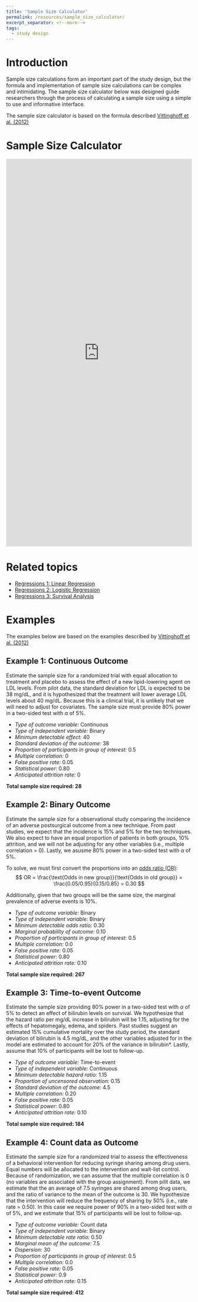 ```yaml
---
title: 'Sample Size Calculator'
permalink: /resources/sample_size_calculator/
excerpt_separator: <!--more-->
tags:
  - study design
---
```

<!--more-->

# Introduction 

Sample size calculations form an important part of the study design, but the formula and implementation of sample size calculations can be complex and intimidating. The sample size calculator below was designed guide researchers through the process of calculating a sample size using a simple to use and informative interface. 

The sample size calculator is based on the formula described <a href="https://doi.org/10.1007/978-1-4614-1353-0" target="_blank">Vittinghoff et al. (2012) </a>

# Sample Size Calculator
<iframe height="1050" width="100%" frameborder="no" src="https://kpuka.shinyapps.io/samplesize/"> </iframe>



 
# Related topics
- [Regressions 1: Linear Regression](/resources/linear_reg/)
- [Regressions 2: Logistic Regression](/resources/logistic_reg/)
- [Regressions 3: Survival Analysis](/resources/surival_reg/)


# Examples 
The examples below are based on the examples described by <a href="https://doi.org/10.1007/978-1-4614-1353-0" target="_blank">Vittinghoff et al. (2012) </a>

## Example 1: Continuous Outcome

Estimate the sample size for a randomized trial with equal allocation to treatment and placebo to assess the effect of a new lipid-lowering agent on LDL levels. From pilot data, the standard deviation for LDL is expected to be 38 mg/dL, and it is hypothesized that the treatment will lower average LDL levels about 40 mg/dL. Because this is a clinical trial, it is unlikely that we will need to adjust for covariates. The sample size must provide 80% power in a two-sided test with $\alpha$ of 5%. 

- *Type of outcome variable:* Continuous
- *Type of independent variable:* Binary
- *Minimum detectable effect:* 40
- *Standard deviation of the outcome:* 38
- *Proportion of participants in group of interest:* 0.5
- *Multiple correlation:* 0
- *False positive rate:* 0.05
- *Statistical power:* 0.80
- *Anticipated attrition rate:* 0

**Total sample size required: 28**





## Example 2: Binary Outcome

Estimate the sample size for a observational study comparing the incidence of an adverse postsurgical outcome from a new technique. From past studies, we expect that the incidence is 15% and 5% for the two techniques. We also expect to have an equal proportion of patients in both groups, 10% attrition, and we will not be adjusting for any other variables (i.e., multiple correlation = 0). Lastly, we asusme 80% power in a two-sided test with $\alpha$ of 5%. 

To solve, we must first convert the proportions into an [odds ratio (OR)](/resources/rd_rr_od/):
$$ OR = \frac{\text{Odds in new group}}{\text{Odds in old group}} = \frac{0.05/0.95}{0.15/0.85} = 0.30 $$

Additionally, given that two groups will be the same size, the marginal prevalence of adverse events is 10%.

- *Type of outcome variable:* Binary
- *Type of independent variable:* Binary
- *Minimum detectable odds ratio:* 0.30 
- *Marginal probability of outcome:* 0.10
- *Proportion of participants in group of interest:* 0.5
- *Multiple correlation:* 0.0
- *False positive rate:* 0.05
- *Statistical power:* 0.80
- *Anticipated attrition rate:* 0.10

**Total sample size required: 267**





## Example 3: Time-to-event Outcome

Estimate the sample size providing 80% power in a two-sided test with $\alpha$ of 5% to detect an effect of bilirubin levels on survival. We hypothesize that the hazard ratio per mg/dL increase in bilirubin will be 1.15, adjusting for the effects of hepatomegaly, edema, and spiders. Past studies suggest an estimated 15% cumulative mortality over the study period, the standard deviation of bilirubin is 4.5 mg/dL, and the other variables adjusted for in the model are estimated to account for 20% of the variance in bilirubin*. Lastly, assume that 10% of participants will be lost to follow-up. 

- *Type of outcome variable:* Time-to-event
- *Type of independent variable:* Continuous
- *Minimum detectable hazard ratio:* 1.15 
- *Proportion of uncensored observation:* 0.15
- *Standard deviation of the outcome:* 4.5
- *Multiple correlation:* 0.20
- *False positive rate:* 0.05
- *Statistical power:* 0.80
- *Anticipated attrition rate:* 0.10

**Total sample size required: 184**


 
## Example 4: Count data as Outcome

Estimate the sample size for a randomized trial to assess the effectiveness of a behavioral intervention for reducing syringe sharing among drug users. Equal numbers will be allocated to the intervention and wait-list control. Because of randomization, we can assume that the multiple correlation is 0 (no variables are associated with the group assignment). From pilit data, we estimate that the an average of 7.5 syringes are shared among drug users, and the ratio of variance to the mean of the outcome is 30. We hypothesize that the intervention will reduce the frequency of sharing by 50% (i.e., rate rate = 0.50). In this case we require power of 90% in a two-sided test with $\alpha$ of 5%, and we estimate that 15% of participants will be lost to follow-up. 
 
- *Type of outcome variable:* Count data
- *Type of independent variable:* Binary
- *Minimum detectable rate ratio:* 0.50
- *Marginal mean of the outcome:* 7.5
- *Dispersion*: 30
- *Proportion of participants in group of interest:* 0.5
- *Multiple correlation:* 0.0
- *False positive rate:* 0.05
- *Statistical power:* 0.9
- *Anticipated attrition rate:* 0.15

**Total sample size required: 412**
 
 
